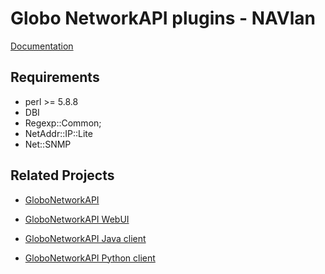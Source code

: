 Globo NetworkAPI plugins - NAVlan
=================================

[Documentation](http://globonetworkapi.readthedocs.org/en/latest/definitions.html#plugin-roteiro)

Requirements
------------
* perl >= 5.8.8
 * DBI
 * Regexp::Common;
 * NetAddr::IP::Lite
 * Net::SNMP


Related Projects
----------------

* [GloboNetworkAPI](https://github.com/globocom/GloboNetworkAPI)

* [GloboNetworkAPI WebUI](https://github.com/globocom/GloboNetworkAPI-WebUI)

* [GloboNetworkAPI Java client](https://github.com/globocom/GloboNetworkAPI-client-python)

* [GloboNetworkAPI Python client](https://github.com/globocom/GloboNetworkAPI-client-java)